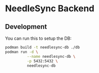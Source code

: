 # NeedleSync Backend

## Development

You can run this to setup the DB:

```sh
podman build -t needlesync-db ./db
podman run -d \
          --name needlesync-db \
          -p 5432:5432 \
          needlesync-db
```
